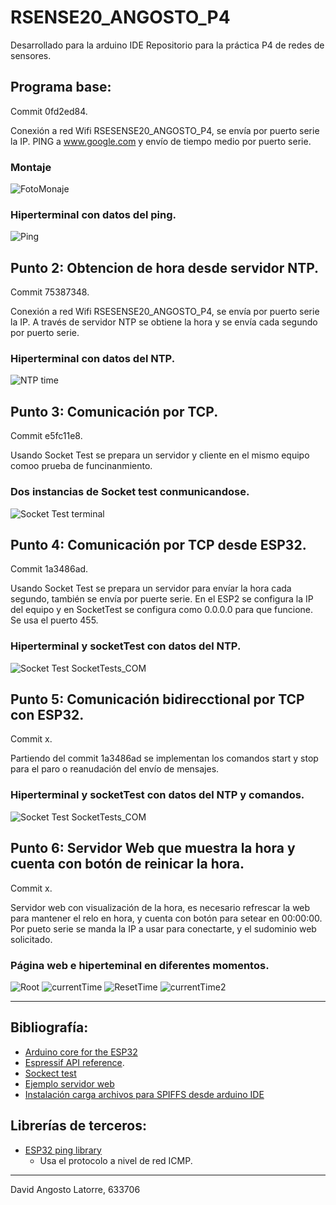 # RSENSE20_ANGOSTO_P4

Desarrollado para la arduino IDE
Repositorio para la práctica P4 de redes de sensores.

## Programa base:
Commit 0fd2ed84.

Conexión a red Wifi RSESENSE20_ANGOSTO_P4, se envía por puerto serie la IP. PING a www.google.com y envío de tiempo medio por puerto serie.
### Montaje
![FotoMonaje](./documentation/ProgramaBase_FotoMontaje.png)

### Hiperterminal con datos del ping.
![Ping](./documentation/ProgramaBase_TerminalCOM.png)

## Punto 2: Obtencion de hora desde servidor NTP.
Commit 75387348.

Conexión a red Wifi RSESENSE20_ANGOSTO_P4, se envía por puerto serie la IP. A través de servidor NTP se obtiene la hora y se envía cada segundo por puerto serie.
### Hiperterminal con datos del NTP.
![NTP time](./documentation/Punto2_TerminalCOM.png)

## Punto 3: Comunicación por TCP.
Commit e5fc11e8.

Usando Socket Test se prepara un servidor y cliente en el mismo equipo comoo prueba de funcinanmiento.
### Dos instancias de Socket test conmunicandose.
![Socket Test terminal](./documentation/Punto3_Socketest.png)

## Punto 4: Comunicación por TCP desde ESP32.
Commit 1a3486ad.

Usando Socket Test se prepara un servidor para envíar la hora cada segundo, también se envía por puerte serie. En el ESP2 se configura la IP del equipo y en SocketTest se configura como 0.0.0.0 para que funcione. Se usa el puerto 455.
### Hiperterminal y socketTest con datos del NTP.
![Socket Test SocketTests_COM](./documentation/Punto4_Socketest_COM.png)

## Punto 5:  Comunicación bidirecctional por TCP con ESP32.
Commit x.

Partiendo del commit 1a3486ad se implementan los comandos start y stop para el paro o reanudación del envío de mensajes.
### Hiperterminal y socketTest con datos del NTP y comandos.
![Socket Test SocketTests_COM](./documentation/Punto3_Socketest.png)

## Punto 6:  Servidor Web que muestra la hora y  cuenta con botón de reinicar la hora.
Commit x.

Servidor web con visualización de la hora, es necesario refrescar la web para mantener el relo en hora, y cuenta con botón para setear en 00:00:00.
Por pueto serie se manda la IP a usar para conectarte, y el sudominio web solicitado.
### Página web e hiperteminal en diferentes momentos.
![Root](./documentation/Punto6_HTML_root.png)
![currentTime](./documentation/Punto6_HTML_CurrentTime.png)
![ResetTime](./documentation/Punto6_resetTime.png)
![currentTime2](./documentation/Punto6_HTML_CurrentTime2.png)

---
## Bibliografía:
* [Arduino core for the ESP32](https://github.com/espressif/arduino-esp32)
* [Espressif API reference](https://docs.espressif.com/projects/esp-idf/en/latest/esp32/api-reference/index.html).
* [Sockect test](http://sockettest.sourceforge.net/)
* [Ejemplo servidor web](https://randomnerdtutorials.com/esp32-web-server-spiffs-spi-flash-file-system/)
* [Instalación carga archivos para SPIFFS desde arduino IDE](https://randomnerdtutorials.com/install-esp32-filesystem-uploader-arduino-ide/)
## Librerías de terceros:
* [ESP32 ping library](https://github.com/marian-craciunescu/ESP32Ping)
    * Usa el protocolo a nivel de red ICMP.
---
David Angosto Latorre, 633706
